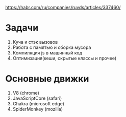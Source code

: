 https://habr.com/ru/companies/ruvds/articles/337460/
# Задачи
1. Куча и стэк вызовов
2. Работа с памятью и сборка мусора
3. Компиляция js в машинный код
4. Оптимизация(кеши, скрытые классы и прочее)
# Основные движки
1. V8 (chrome)
2. JavaScriptCore (safari)
3. Chakra (microsoft edge)
4. SpiderMonkey (mozilla)
